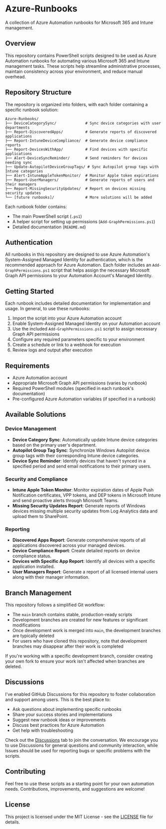 # Azure-Runbooks

A collection of Azure Automation runbooks for Microsoft 365 and Intune management.

## Overview

This repository contains PowerShell scripts designed to be used as Azure Automation runbooks for automating various Microsoft 365 and Intune management tasks. These scripts help streamline administrative processes, maintain consistency across your environment, and reduce manual overhead.

## Repository Structure

The repository is organized into folders, with each folder containing a specific runbook solution:

```
Azure-Runbooks/
├── DeviceCategorySync/             # Sync device categories with user departments
├── Report-DiscoveredApps/          # Generate reports of discovered applications
├── Report-IntuneDeviceCompliance/  # Generate device compliance reports
├── Report-DevicesWithApp/          # Find devices with specific applications
├── Alert-DeviceSyncReminder/       # Send reminders for devices needing sync
├── Update-AutopilotDeviceGroupTags/ # Sync Autopilot group tags with Intune categories
├── Alert-IntuneAppleTokenMonitor/  # Monitor Apple token expirations
├── Report-UserManagers/            # Generate reports of users and their managers
├── Report-MissingSecurityUpdates/  # Report on devices missing security updates
└── [future runbooks]/              # More solutions will be added
```

Each runbook folder contains:
- The main PowerShell script (`.ps1`)
- A helper script for setting up permissions (`Add-GraphPermissions.ps1`)
- Detailed documentation (`README.md`)

## Authentication

All runbooks in this repository are designed to use Azure Automation's System-Assigned Managed Identity for authentication, which is the recommended approach for Azure Automation. Each folder includes an `Add-GraphPermissions.ps1` script that helps assign the necessary Microsoft Graph API permissions to your Automation Account's Managed Identity.

## Getting Started

Each runbook includes detailed documentation for implementation and usage. In general, to use these runbooks:

1. Import the script into your Azure Automation account
2. Enable System-Assigned Managed Identity on your Automation account
3. Use the included `Add-GraphPermissions.ps1` script to assign necessary Graph API permissions
4. Configure any required parameters specific to your environment
5. Create a schedule or link to a webhook for execution
6. Review logs and output after execution

## Requirements

- Azure Automation account
- Appropriate Microsoft Graph API permissions (varies by runbook)
- Required PowerShell modules (specified in each runbook's documentation)
- Pre-configured Azure Automation variables (if specified in a runbook)

## Available Solutions

### Device Management
- **Device Category Sync**: Automatically update Intune device categories based on the primary user's department.
- **Autopilot Group Tag Sync**: Synchronize Windows Autopilot device group tags with their corresponding Intune device categories.
- **Device Sync Reminder**: Identify devices that haven't synced in a specified period and send email notifications to their primary users.

### Security and Compliance
- **Intune Apple Token Monitor**: Monitor expiration dates of Apple Push Notification certificates, VPP tokens, and DEP tokens in Microsoft Intune and send proactive alerts through Microsoft Teams.
- **Missing Security Updates Report**: Generate reports of Windows devices missing multiple security updates from Log Analytics data and upload them to SharePoint.

### Reporting
- **Discovered Apps Report**: Generate comprehensive reports of all applications discovered across your managed devices.
- **Device Compliance Report**: Create detailed reports on device compliance status.
- **Devices with Specific App Report**: Identify all devices with a specific application installed.
- **User Managers Report**: Generate a report of all licensed internal users along with their manager information.

## Branch Management

This repository follows a simplified Git workflow:

- The `main` branch contains stable, production-ready scripts
- Development branches are created for new features or significant modifications
- Once development work is merged into `main`, the development branches are typically deleted
- For users who have cloned this repository, note that development branches may disappear after their work is completed

If you're working with a specific development branch, consider creating your own fork to ensure your work isn't affected when branches are deleted.

## Discussions

I've enabled GitHub Discussions for this repository to foster collaboration and support among users. This is the best place to:

* Ask questions about implementing specific runbooks
* Share your success stories and implementations 
* Suggest new runbook ideas or improvements
* Discuss best practices for Azure Automation
* Get help with troubleshooting

Check out the [Discussions](https://github.com/sargeschultz11/Azure-Runbooks/discussions) tab to join the conversation. We encourage you to use Discussions for general questions and community interaction, while Issues should be used for reporting bugs or specific problems with the scripts.

## Contributing

Feel free to use these scripts as a starting point for your own automation needs. Contributions, improvements, and suggestions are welcome!

## License

This project is licensed under the MIT License - see the [LICENSE](LICENSE) file for details.